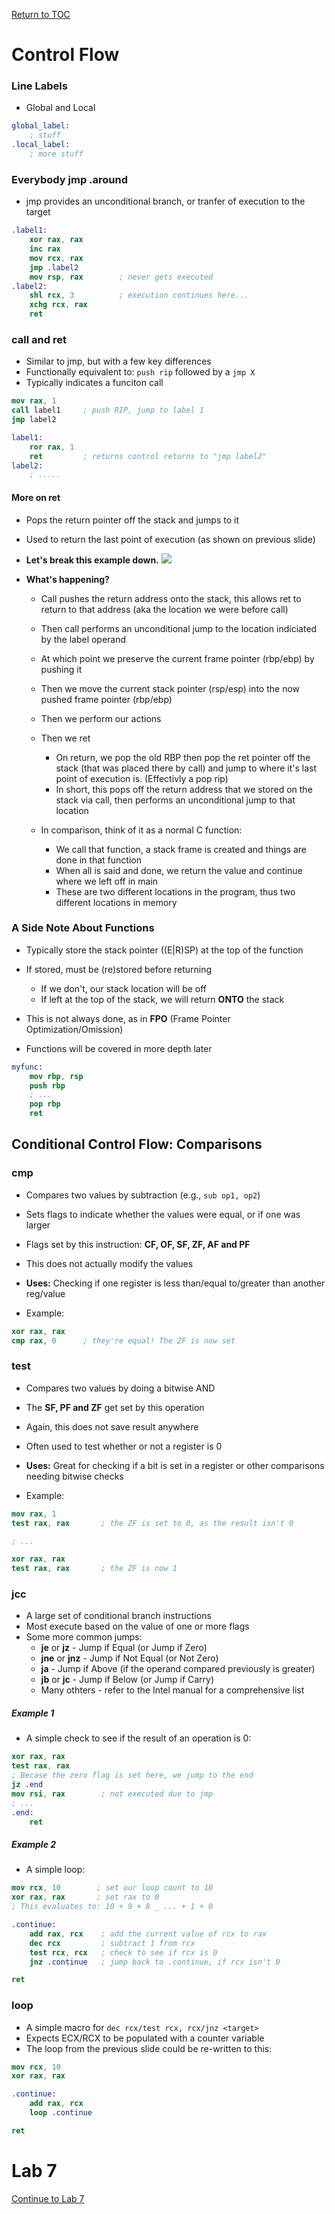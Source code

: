 <a href="https://github.com/CyberTrainingUSAF/06-Debugging-Assembly/blob/master/00-Table-of-Contents.md" rel="Return to TOC"> Return to TOC </a>

# Control Flow

### Line Labels

* Global and Local

```nasm
global_label:
    ; stuff
.local_label:
    ; more stuff
```

### Everybody jmp .around

* jmp provides an unconditional branch, or tranfer of execution to the target

```nasm
.label1:
    xor rax, rax
    inc rax
    mov rcx, rax
    jmp .label2
    mov rsp, rax        ; never gets executed
.label2:
    shl rcx, 3          ; execution continues here...
    xchg rcx, rax
    ret
```

### call and ret

* Similar to jmp, but with a few key differences
* Functionally equivalent to: `push rip` followed by a `jmp X`
* Typically indicates a funciton call

```nasm
mov rax, 1
call label1     ; push RIP, jump to label 1
jmp label2

label1:
    ror rax, 1
    ret         ; returns control returns to "jmp label2"
label2:
    ; .....
```

#### More on ret

* Pops the return pointer off the stack and jumps to it
* Used to return the last point of execution (as shown on previous slide)

* **Let's break this example down.**
![](/imgs/crazy_stack.png)

* **What's happening?**
    * Call pushes the return address onto the stack, this allows ret to return to that address (aka the location we were before call)
    * Then call performs an unconditional jump to the location indiciated by the label operand
    * At which point we preserve the current frame pointer (rbp/ebp) by pushing it
    * Then we move the current stack pointer (rsp/esp) into the now pushed frame pointer (rbp/ebp)
    * Then we perform our actions
    * Then we ret
        * On return, we pop the old RBP then pop the ret pointer off the stack (that was placed there by call) and jump to where it's last point of execution is. (Effectivly a pop rip)
        * In short, this pops off the return address that we stored on the stack via call, then performs an unconditional jump to that location

    * In comparison, think of it as a normal C function:
        * We call that function, a stack frame is created and things are done in that function
        * When all is said and done, we return the value and continue where we left off in main
        * These are two different locations in the program, thus two different locations in memory

### A Side Note About Functions

* Typically store the stack pointer ((E|R)SP) at the top of the function
* If stored, must be (re)stored before returning
    * If we don't, our stack location will be off
    * If left at the top of the stack, we will return **ONTO** the stack
* This is not always done, as in **FPO** (Frame Pointer Optimization/Omission)
  
* Functions will be covered in more depth later

```nasm
myfunc:
    mov rbp, rsp
    push rbp
    ; ...
    pop rbp
    ret
```

## Conditional Control Flow: Comparisons

### cmp

* Compares two values by subtraction (e.g., `sub op1, op2`)
* Sets flags to indicate whether the values were equal, or if one was larger
* Flags set by this instruction: **CF, OF, SF, ZF, AF and PF**
* This does not actually modify the values
* **Uses:** Checking if one register is less than/equal to/greater than another reg/value

* Example:

```nasm
xor rax, rax
cmp rax, 0      ; they're equal! The ZF is now set
```

### test

* Compares two values by doing a bitwise AND
* The **SF, PF and ZF** get set by this operation
* Again, this does not save result anywhere
* Often used to test whether or not a register is 0
* **Uses:** Great for checking if a bit is set in a register or other comparisons needing bitwise checks

* Example:

```nasm
mov rax, 1
test rax, rax       ; the ZF is set to 0, as the result isn't 0

; ...

xor rax, rax
test rax, rax       ; the ZF is now 1
```

### jcc

* A large set of conditional branch instructions
* Most execute based on the value of one or more flags
* Some more common jumps:
    * **je** or **jz** - Jump if Equal (or Jump if Zero)
    * **jne** or **jnz** - Jump if Not Equal (or Not Zero)
    * **ja** - Jump if Above (if the operand compared previously is greater)
    * **jb** or **jc** - Jump if Below (or Jump if Carry)
    * Many othters - refer to the Intel manual for a comprehensive list

##### Example 1

* A simple check to see if the result of an operation is 0:

```nasm
xor rax, rax
test rax, rax
; Becase the zero flag is set here, we jump to the end
jz .end
mov rsi, rax        ; not executed due to jmp
; ...
.end:
    ret
```

##### Example 2

* A simple loop:

```nasm
mov rcx, 10        ; set our loop count to 10
xor rax, rax       ; set rax to 0
; This evaluates to: 10 + 9 + 8 _ ... + 1 + 0

.continue:
    add rax, rcx    ; add the current value of rcx to rax
    dec rcx         ; subtract 1 from rcx
    test rcx, rcx   ; check to see if rcx is 0
    jnz .continue   ; jump back to .continue, if rcx isn't 0

ret
```

### loop

* A simple macro for `dec rcx/test rcx, rcx/jnz <target>`
* Expects ECX/RCX to be populated with a counter variable
* The loop from the previous slide could be re-written to this:

```nasm
mov rcx, 10
xor rax, rax

.continue: 
    add rax, rcx
    loop .continue

ret
```


# Lab 7

<a href="https://github.com/CyberTrainingUSAF/06-Debugging-Assembly/tree/master/04_ASM_Control_Flow/Lab_7" rel="Continue to Lab 7"> Continue to Lab 7 </a>
